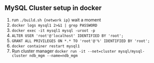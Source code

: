 ## MySQL Cluster setup in docker

1. run `./build.sh {network ip}`
wait a moment
5. `docker logs mysql1 2>&1 | grep PASSWORD`
6. `docker exec -it mysql1 mysql -uroot -p`
  1. `ALTER USER 'root'@'localhost' IDENTIFIED BY 'root';`
  2. `GRANT ALL PRIVILEGES ON *.* TO 'root'@'%' IDENTIFIED BY 'root';`
7. `docker container restart mysql1`
8. Run cluster manager `docker run -it --net=cluster mysql/mysql-cluster ndb_mgm --name=ndb_mgm`